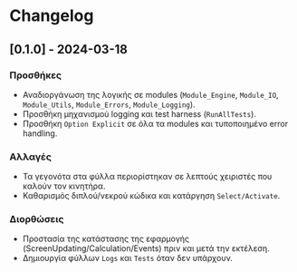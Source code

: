 # Changelog

## [0.1.0] - 2024-03-18
### Προσθήκες
- Αναδιοργάνωση της λογικής σε modules (`Module_Engine`, `Module_IO`, `Module_Utils`, `Module_Errors`, `Module_Logging`).
- Προσθήκη μηχανισμού logging και test harness (`RunAllTests`).
- Προσθήκη `Option Explicit` σε όλα τα modules και τυποποιημένο error handling.

### Αλλαγές
- Τα γεγονότα στα φύλλα περιορίστηκαν σε λεπτούς χειριστές που καλούν τον κινητήρα.
- Καθαρισμός διπλού/νεκρού κώδικα και κατάργηση `Select/Activate`.

### Διορθώσεις
- Προστασία της κατάστασης της εφαρμογής (ScreenUpdating/Calculation/Events) πριν και μετά την εκτέλεση.
- Δημιουργία φύλλων `Logs` και `Tests` όταν δεν υπάρχουν.
